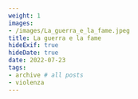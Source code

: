 ```yaml
---
weight: 1
images:
- /images/La_guerra_e_la_fame.jpeg
title: La guerra e la fame
hideExif: true
hideDate: true
date: 2022-07-23
tags:
- archive # all posts
- violenza
---
```

